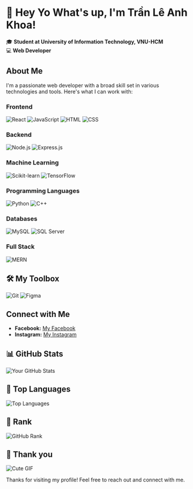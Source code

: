 # 👋 Hey Yo What's up, I'm Trần Lê Anh Khoa!

🎓 **Student at University of Information Technology, VNU-HCM**  
💻 **Web Developer**

## About Me
I'm a passionate web developer with a broad skill set in various technologies and tools. Here's what I can work with:

### Frontend
![React](https://img.shields.io/badge/-React-61DAFB?style=for-the-badge&logo=react&logoColor=white)
![JavaScript](https://img.shields.io/badge/-JavaScript-F7DF1E?style=for-the-badge&logo=javascript&logoColor=black)
![HTML](https://img.shields.io/badge/-HTML-E34F26?style=for-the-badge&logo=html5&logoColor=white)
![CSS](https://img.shields.io/badge/-CSS-1572B6?style=for-the-badge&logo=css3&logoColor=white)

### Backend
![Node.js](https://img.shields.io/badge/-Node.js-339933?style=for-the-badge&logo=nodedotjs&logoColor=white)
![Express.js](https://img.shields.io/badge/-Express.js-000000?style=for-the-badge&logo=express&logoColor=white)

### Machine Learning
![Scikit-learn](https://img.shields.io/badge/-Scikit--learn-F7931E?style=for-the-badge&logo=scikitlearn&logoColor=white)
![TensorFlow](https://img.shields.io/badge/-TensorFlow-FF6F00?style=for-the-badge&logo=tensorflow&logoColor=white)

### Programming Languages
![Python](https://img.shields.io/badge/-Python-3776AB?style=for-the-badge&logo=python&logoColor=white)
![C++](https://img.shields.io/badge/-C++-00599C?style=for-the-badge&logo=cplusplus&logoColor=white)

### Databases
![MySQL](https://img.shields.io/badge/-MySQL-4479A1?style=for-the-badge&logo=mysql&logoColor=white)
![SQL Server](https://img.shields.io/badge/-SQL_Server-CC2927?style=for-the-badge&logo=microsoftsqlserver&logoColor=white)

### Full Stack
![MERN](https://img.shields.io/badge/-MERN-61DAFB?style=for-the-badge&logo=react&logoColor=white)

## 🛠 My Toolbox
![Git](https://img.shields.io/badge/-Git-F05032?style=for-the-badge&logo=git&logoColor=white)
![Figma](https://img.shields.io/badge/-Figma-F24E1E?style=for-the-badge&logo=figma&logoColor=white)

## Connect with Me
- **Facebook:** [My Facebook](https://www.facebook.com/tlakondemic)
- **Instagram:** [My Instagram](https://www.instagram.com/otoyak1803/)
  
## 📊 GitHub Stats
![Your GitHub Stats](https://github-readme-stats.vercel.app/api?username=tlakhoa1803&show_icons=true&theme=radical)

## 🌟 Top Languages
![Top Languages](https://github-readme-stats.vercel.app/api/top-langs/?username=tlakhoa1803&layout=compact&theme=radical)

## 🚀 Rank
![GitHub Rank](https://github-profile-trophy.vercel.app/?username=tlakhoa1803&theme=radical)

## 🌸 Thank you
![Cute GIF](https://i.giphy.com/media/v1.Y2lkPTc5MGI3NjExemU5dWQwN3B6emdvbnFjNmJsZmFyaDFtajc0bnlpejB0Zm5nM3VzcSZlcD12MV9pbnRlcm5hbF9naWZfYnlfaWQmY3Q9cw/t8NevcOZO5ZTDc2v5y/giphy.gif)

Thanks for visiting my profile! Feel free to reach out and connect with me.
